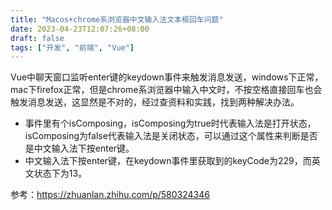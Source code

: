 ```yaml
---
title: "Macos+chrome系浏览器中文输入法文本框回车问题"
date: 2023-04-23T12:07:26+08:00
draft: false
tags: ["开发", "前端", "Vue"]
---
```


Vue中聊天窗口监听enter键的keydown事件来触发消息发送，windows下正常，mac下firefox正常，但是chrome系浏览器中输入中文时，不按空格直接回车也会触发消息发送，这显然是不对的，经过查资料和实践，找到两种解决办法。

- 事件里有个isComposing，isComposing为true时代表输入法是打开状态，isComposing为false代表输入法是关闭状态，可以通过这个属性来判断是否是中文输入法下按enter键。
- 中文输入法下按enter键，在keydown事件里获取到的keyCode为229，而英文状态下为13。

参考：https://zhuanlan.zhihu.com/p/580324346